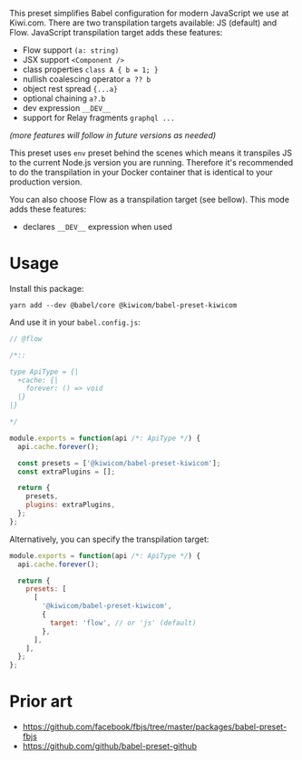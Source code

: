 This preset simplifies Babel configuration for modern JavaScript we use at Kiwi.com. There are two transpilation targets available: JS (default) and Flow. JavaScript transpilation target adds these features:

- Flow support `(a: string)`
- JSX support `<Component />`
- class properties `class A { b = 1; }`
- nullish coalescing operator `a ?? b`
- object rest spread `{...a}`
- optional chaining `a?.b`
- dev expression `__DEV__`
- support for Relay fragments `graphql ...`

_(more features will follow in future versions as needed)_

This preset uses `env` preset behind the scenes which means it transpiles JS to the current Node.js version you are running. Therefore it's recommended to do the transpilation in your Docker container that is identical to your production version.

You can also choose Flow as a transpilation target (see bellow). This mode adds these features:

- declares `__DEV__` expression when used

# Usage

Install this package:

```
yarn add --dev @babel/core @kiwicom/babel-preset-kiwicom
```

And use it in your `babel.config.js`:

```js
// @flow

/*::

type ApiType = {|
  +cache: {|
    forever: () => void
  |}
|}

*/

module.exports = function(api /*: ApiType */) {
  api.cache.forever();

  const presets = ['@kiwicom/babel-preset-kiwicom'];
  const extraPlugins = [];

  return {
    presets,
    plugins: extraPlugins,
  };
};
```

Alternatively, you can specify the transpilation target:

```js
module.exports = function(api /*: ApiType */) {
  api.cache.forever();

  return {
    presets: [
      [
        '@kiwicom/babel-preset-kiwicom',
        {
          target: 'flow', // or 'js' (default)
        },
      ],
    ],
  };
};
```

# Prior art

- https://github.com/facebook/fbjs/tree/master/packages/babel-preset-fbjs
- https://github.com/github/babel-preset-github
